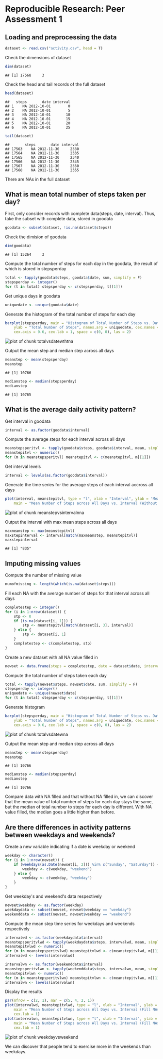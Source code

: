 # Reproducible Research: Peer Assessment 1
## Loading and preprocessing the data


```r
dataset <- read.csv("activity.csv", head = T)
```


Check the dimensions of dataset

```r
dim(dataset)
```

```
## [1] 17568     3
```

Check the head and tail records of the full dataset

```r
head(dataset)
```

```
##   steps       date interval
## 1    NA 2012-10-01        0
## 2    NA 2012-10-01        5
## 3    NA 2012-10-01       10
## 4    NA 2012-10-01       15
## 5    NA 2012-10-01       20
## 6    NA 2012-10-01       25
```

```r
tail(dataset)
```

```
##       steps       date interval
## 17563    NA 2012-11-30     2330
## 17564    NA 2012-11-30     2335
## 17565    NA 2012-11-30     2340
## 17566    NA 2012-11-30     2345
## 17567    NA 2012-11-30     2350
## 17568    NA 2012-11-30     2355
```

There are NAs in the full dataset
## What is mean total number of steps taken per day?
First, only consider records with complete data(steps, date, interval).
Thus, take the subset with complete data, stored in goodata

```r
goodata <- subset(dataset, !is.na(dataset$steps))
```

Check the dimision of goodata

```r
dim(goodata)
```

```
## [1] 15264     3
```

Compute the total number of steps for each day in the goodata, the result of which is stored in stepsperday

```r
total <- tapply(goodata$steps, goodata$date, sum, simplify = F)
stepsperday <- integer()
for (t in total) stepsperday <- c(stepsperday, t[[1]])
```

Get unique days in goodata

```r
uniquedate <- unique(goodata$date)
```

Generate the histogram of the total number of steps for each day

```r
barplot(stepsperday, main = "Histogram of Total Number of Steps vs. Date (Ignore NAs)", 
    ylab = "Total Number of Steps", names.arg = uniquedate, cex.names = 0.8, 
    cex.axis = 0.6, cex.lab = 1, space = c(0, 0), las = 2)
```

![plot of chunk totalvsdatewthtna](figure/totalvsdatewthtna.png) 

Output the mean step and median step across all days

```r
meanstep <- mean(stepsperday)
meanstep
```

```
## [1] 10766
```

```r
medianstep <- median(stepsperday)
medianstep
```

```
## [1] 10765
```

## What is the average daily activity pattern?
Get interval in goodata

```r
interval <- as.factor(goodata$interval)
```

Compute the average steps for each interval across all days

```r
meanstepsperitvl <- tapply(goodata$steps, goodata$interval, mean, simplify = F)
meanstepitvl <- numeric()
for (m in meanstepsperitvl) meanstepitvl <- c(meanstepitvl, m[[1]])
```

Get interval levels

```r
interval <- levels(as.factor(goodata$interval))
```

Generate the time series for the average steps of each interval accross all days

```r
plot(interval, meanstepitvl, type = "l", xlab = "Interval", ylab = "Mean Number of Steps across All Days ", 
    main = "Mean Number of Steps across All Days vs. Interval (Without NAs)")
```

![plot of chunk meanstepvsintervalnna](figure/meanstepvsintervalnna.png) 

Output the interval with max mean steps across all days

```r
maxmeanstep <- max(meanstepitvl)
maxstepinterval <- interval[match(maxmeanstep, meanstepitvl)]
maxstepinterval
```

```
## [1] "835"
```

## Imputing missing values
Compute the number of missing value

```r
numofmissing <- length(which(is.na(dataset$steps)))
```

Fill each NA with the average number of steps for that interval across all days

```r
completestep <- integer()
for (i in 1:nrow(dataset)) {
    stp <- 0
    if (is.na(dataset[i, 1])) {
        stp <- meanstepitvl[match(dataset[i, 3], interval)]
    } else {
        stp <- dataset[i, 1]
    }
    completestep <- c(completestep, stp)
}
```

Create a new dataset with all NA value filled in

```r
newset <- data.frame(steps = completestep, date = dataset$date, interval = dataset$interval)
```

Compute the total number of steps taken each day

```r
total <- tapply(newset$steps, newset$date, sum, simplify = F)
stepsperday <- integer()
uniquedate <- unique(newset$date)
for (t in total) stepsperday <- c(stepsperday, t[[1]])
```

Generate histogram

```r
barplot(stepsperday, main = "Histogram of Total Number of Steps vs. Date (Fill NAs)", 
    ylab = "Total Number of Steps", names.arg = uniquedate, cex.names = 0.6, 
    cex.axis = 0.6, cex.lab = 1, space = c(0, 0), las = 2)
```

![plot of chunk totalvsdatewna](figure/totalvsdatewna.png) 

Output the mean step and median step across all days

```r
meanstep <- mean(stepsperday)
meanstep
```

```
## [1] 10766
```

```r
medianstep <- median(stepsperday)
medianstep
```

```
## [1] 10766
```

Compare data with NA filled and that without NA filled in, we can discover that the mean value of total number of steps for each day stays the same, but the median of total number to steps for each day is different. With NA value filled, the median goes a little higher than before.

## Are there differences in activity patterns between weekdays and weekends?
Create a new variable indicating if a date is weekday or weekend

```r
weekday <- character()
for (i in 1:nrow(newset)) {
    if (weekdays(as.Date(newset[i, 2])) %in% c("Sunday", "Saturday")) {
        weekday <- c(weekday, "weekend")
    } else {
        weekday <- c(weekday, "weekday")
    }
}
```

Get weekday's and weekend's data respectively

```r
newset$weekday <- as.factor(weekday)
weekdaydata <- subset(newset, newset$weekday == "weekday")
weekenddata <- subset(newset, newset$weekday == "weekend")
```

Compute the mean step time series for weekdays and weekends respectively

```r
intervalwd <- as.factor(weekdaydata$interval)
meanstepsperitvlwd <- tapply(weekdaydata$steps, intervalwd, mean, simplify = F)
meanstepitvlwd <- numeric()
for (m in meanstepsperitvlwd) meanstepitvlwd <- c(meanstepitvlwd, m[[1]])
intervalwd <- levels(intervalwd)

intervalwn <- as.factor(weekenddata$interval)
meanstepsperitvlwn <- tapply(weekenddata$steps, intervalwn, mean, simplify = F)
meanstepitvlwn <- numeric()
for (m in meanstepsperitvlwn) meanstepitvlwn <- c(meanstepitvlwn, m[[1]])
intervalwn <- levels(intervalwn)
```

Display the results

```r
par(mfrow = c(2, 1), mar = c(5, 4, 2, 1))
plot(intervalwd, meanstepitvlwd, type = "l", xlab = "Interval", ylab = "Mean Number of Steps (Weekdays)", 
    main = "Mean Number of Steps across All Days vs. Interval (Fill NAs)", cex.axis = 0.8, 
    cex.lab = 1)
plot(intervalwn, meanstepitvlwn, type = "l", xlab = "Interval", ylab = "Mean Number of Steps (Weekends)", 
    main = "Mean Number of Steps across All Days vs. Interval (Fill NAs)", cex.axis = 0.8, 
    cex.lab = 1)
```

![plot of chunk weekdayvsweekend](figure/weekdayvsweekend.png) 

We can discover that people tend to exercise more in the weekends than weekdays.
